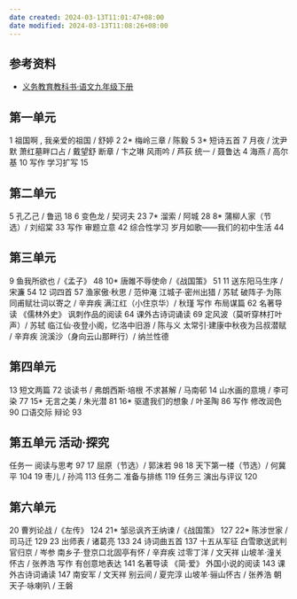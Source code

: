 ```yaml
---
date created: 2024-03-13T11:01:47+08:00
date modified: 2024-03-13T11:08:26+08:00
---
```

## 参考资料

- [义务教育教科书·语文九年级下册](https://basic.smartedu.cn/tchMaterial/detail?contentType=assets_document&contentId=a45516ee-78ed-46f0-b88b-671174f2a2fe&catalogType=tchMaterial&subCatalog=tchMaterial)

## 第一单元

1 祖国啊 , 我亲爱的祖国 / 舒婷 2
2\* 梅岭三章 / 陈毅 5
3\* 短诗五首 7
	月夜 / 沈尹默
	萧红墓畔口占 / 戴望舒
	断章 / 卞之琳
	风雨吟 / 芦荻
	统一 / 聂鲁达
4 海燕 / 高尔基 10
写作 学习扩写 15

## 第二单元

5 孔乙己 / 鲁迅 18
6 变色龙 / 契诃夫 23
7\* 溜索 / 阿城 28
8\* 蒲柳人家（节选）/ 刘绍棠 33
写作 审题立意 42
综合性学习 岁月如歌——我们的初中生活 44

## 第三单元

9 鱼我所欲也 /《孟子》 48
10\* 唐雎不辱使命 /《战国策》 51
11 送东阳马生序 / 宋濂 54
12 词四首 57
	渔家傲·秋思 / 范仲淹
	江城子·密州出猎 / 苏轼
	破阵子·为陈同甫赋壮词以寄之 / 辛弃疾
	满江红（小住京华）/ 秋瑾
写作 布局谋篇 62
名著导读 《儒林外史》 讽刺作品的阅读 64
课外古诗词诵读 69
	定风波（莫听穿林打叶声）/ 苏轼
	临江仙·夜登小阁，忆洛中旧游 / 陈与义
	太常引·建康中秋夜为吕叔潜赋 / 辛弃疾
	浣溪沙（身向云山那畔行）/ 纳兰性德

## 第四单元

13 短文两篇 72
	谈读书 / 弗朗西斯·培根
	不求甚解 / 马南邨
14 山水画的意境 / 李可染 77
15\* 无言之美 / 朱光潜 81
16\* 驱遣我们的想象 / 叶圣陶 86
写作 修改润色 90
口语交际 辩论 93

## 第五单元 活动·探究

任务一 阅读与思考 97
17 屈原（节选）/ 郭沫若 98
18 天下第一楼（节选）/ 何冀平 104
19 枣儿 / 孙鸿 113
任务二 准备与排练 119
任务三 演出与评议 120

## 第六单元

20 曹刿论战 /《左传》 124
21\* 邹忌讽齐王纳谏 /《战国策》 127
22\* 陈涉世家 / 司马迁 129
23 出师表 / 诸葛亮 133
24 诗词曲五首 137
	十五从军征
	白雪歌送武判官归京 / 岑参
	南乡子·登京口北固亭有怀 / 辛弃疾
	过零丁洋 / 文天祥
	山坡羊·潼关怀古 / 张养浩
写作 有创意地表达 141
名著导读 《简·爱》 外国小说的阅读 143
课外古诗词诵读 147
	南安军 / 文天祥
	别云间 / 夏完淳
	山坡羊·骊山怀古 / 张养浩
	朝天子·咏喇叭 / 王磐
